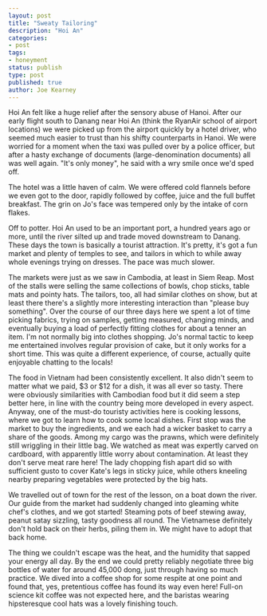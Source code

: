```yaml
---
layout: post
title: "Sweaty Tailoring"
description: "Hoi An"
categories:
- post
tags:
- honeyment
status: publish
type: post
published: true
author: Joe Kearney
---
```


Hoi An felt like a huge relief after the sensory abuse of Hanoi. After our early flight south to Danang near Hoi An (think the RyanAir school of airport locations) we were picked up from the airport quickly by a hotel driver, who seemed much easier to trust than his shifty counterparts in Hanoi. We were worried for a moment when the taxi was pulled over by a police officer, but after a hasty exchange of documents (large-denomination documents) all was well again. "It's only money", he said with a wry smile once we'd sped off.

The hotel was a little haven of calm. We were offered cold flannels before we even got to the door, rapidly followed by coffee, juice and the full buffet breakfast. The grin on Jo's face was tempered only by the intake of corn flakes.

Off to potter. Hoi An used to be an important port, a hundred years ago or more, until the river silted up and trade moved downstream to Danang. These days the town is basically a tourist attraction. It's pretty, it's got a fun market and plenty of temples to see, and tailors in which to while away whole evenings trying on dresses. The pace was much slower.

The markets were just as we saw in Cambodia, at least in Siem Reap. Most of the stalls were selling the same collections of bowls, chop sticks, table mats and pointy hats. The tailors, too, all had similar clothes on show, but at least there there's a slightly more interesting interaction than "please buy something". Over the course of our three days here we spent a lot of time picking fabrics, trying on samples, getting measured, changing minds, and eventually buying a load of perfectly fitting clothes for about a tenner an item. I'm not normally big into clothes shopping. Jo's normal tactic to keep me entertained involves regular provision of cake, but it only works for a short time. This was quite a different experience, of course, actually quite enjoyable chatting to the locals!

The food in Vietnam had been consistently excellent. It also didn't seem to matter what we paid, $3 or $12 for a dish, it was all ever so tasty. There were obviously similarities with Cambodian food but it did seem a step better here, in line with the country being more developed in every aspect. Anyway, one of the must-do touristy activities here is cooking lessons, where we got to learn how to cook some local dishes. First stop was the market to buy the ingredients, and we each had a wicker basket to carry a share of the goods. Among my cargo was the prawns, which were definitely still wriggling in their little bag. We watched as meat was expertly carved on cardboard, with apparently little worry about contamination. At least they don't serve meat rare here! The lady chopping fish apart did so with sufficient gusto to cover Kate's legs in sticky juice, while others kneeling nearby preparing vegetables were protected by the big hats.

We travelled out of town for the rest of the lesson, on a boat down the river. Our guide from the market had suddenly changed into gleaming white chef's clothes, and we got started! Steaming pots of beef stewing away, peanut satay sizzling, tasty goodness all round. The Vietnamese definitely don't hold back on their herbs, piling them in. We might have to adopt that back home.

The thing we couldn't escape was the heat, and the humidity that sapped your energy all day. By the end we could pretty reliably negotiate three big bottles of water for around 45,000 dong, just through having so much practice. We dived into a coffee shop for some respite at one point and found that, yes, pretentious coffee has found its way even here! Full-on science kit coffee was not expected here, and the baristas wearing hipsteresque cool hats was a lovely finishing touch.

